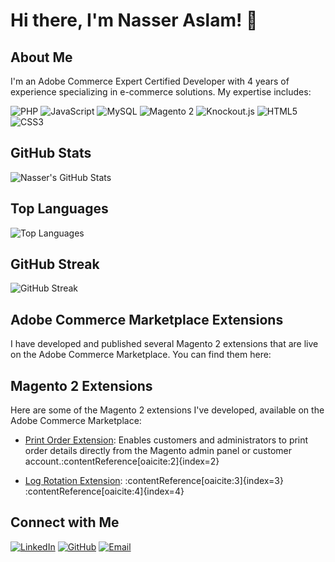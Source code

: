 # Hi there, I'm Nasser Aslam! 👋

## About Me
I'm an Adobe Commerce Expert Certified Developer with 4 years of experience specializing in e-commerce solutions. My expertise includes:

![PHP](https://img.shields.io/badge/PHP-777BB4?style=for-the-badge&logo=php&logoColor=white)
![JavaScript](https://img.shields.io/badge/JavaScript-F7DF1E?style=for-the-badge&logo=javascript&logoColor=black)
![MySQL](https://img.shields.io/badge/MySQL-4479A1?style=for-the-badge&logo=mysql&logoColor=white)
![Magento 2](https://img.shields.io/badge/Magento_2-EE672F?style=for-the-badge&logo=magento&logoColor=white)
![Knockout.js](https://img.shields.io/badge/Knockout.js-9E2B2B?style=for-the-badge&logo=knockout.js&logoColor=white)
![HTML5](https://img.shields.io/badge/HTML5-E34F26?style=for-the-badge&logo=html5&logoColor=white)
![CSS3](https://img.shields.io/badge/CSS3-1572B6?style=for-the-badge&logo=css3&logoColor=white)

## GitHub Stats
![Nasser's GitHub Stats](https://github-readme-stats.vercel.app/api?username=naseeraslam&show_icons=true&theme=radical)

## Top Languages
![Top Languages](https://github-readme-stats.vercel.app/api/top-langs/?username=naseeraslam&layout=compact&theme=radical)

## GitHub Streak
![GitHub Streak](https://github-readme-streak-stats.herokuapp.com/?user=naseeraslam&theme=radical)

## Adobe Commerce Marketplace Extensions
I have developed and published several Magento 2 extensions that are live on the Adobe Commerce Marketplace. You can find them here:

## Magento 2 Extensions

Here are some of the Magento 2 extensions I've developed, available on the Adobe Commerce Marketplace:

- [Print Order Extension](https://commercemarketplace.adobe.com/codecrafters-module-printorder.html): Enables customers and administrators to print order details directly from the Magento admin panel or customer account.&#8203;:contentReference[oaicite:2]{index=2}

- [Log Rotation Extension](https://commercemarketplace.adobe.com/codecrafters-module-logrotation.html): :contentReference[oaicite:3]{index=3}&#8203;:contentReference[oaicite:4]{index=4}


## Connect with Me
[![LinkedIn](https://img.shields.io/badge/LinkedIn-0A66C2?style=for-the-badge&logo=linkedin&logoColor=white)](https://www.linkedin.com/in/naseeraslam/)
[![GitHub](https://img.shields.io/badge/GitHub-181717?style=for-the-badge&logo=github&logoColor=white)](https://github.com/naseeraslam)
[![Email](https://img.shields.io/badge/Email-D14836?style=for-the-badge&logo=gmail&logoColor=white)](mailto:naseeraslam456@gmail.com)

